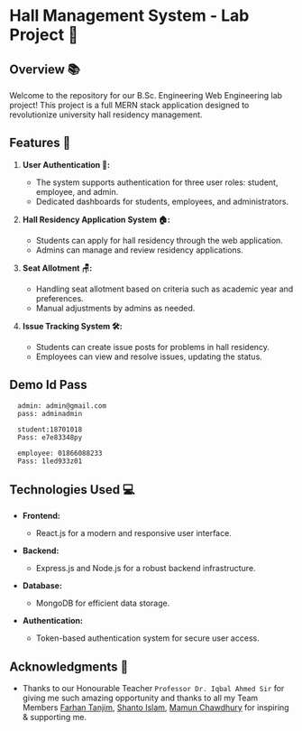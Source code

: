 



# Hall Management System - Lab Project 🚀

## Overview 📚

Welcome to the repository for our B.Sc. Engineering Web Engineering lab project! This project is a full MERN stack application designed to revolutionize university hall residency management.

## Features 🌟

1. **User Authentication 🔐:**
   - The system supports authentication for three user roles: student, employee, and admin.
   - Dedicated dashboards for students, employees, and administrators.

2. **Hall Residency Application System 🏠:**
   - Students can apply for hall residency through the web application.
   - Admins can manage and review residency applications.

3. **Seat Allotment 🪑:**
   - Handling seat allotment based on criteria such as academic year and preferences.
   - Manual adjustments by admins as needed.

4. **Issue Tracking System 🛠️:**
   - Students can create issue posts for problems in hall residency.
   - Employees can view and resolve issues, updating the status.

## Demo Id Pass
```
  admin: admin@gmail.com
  pass: adminadmin

  student:18701018
  Pass: e7e83348py

  employee: 01866088233
  Pass: 1led933z01
```


## Technologies Used 💻

- **Frontend:**
  - React.js for a modern and responsive user interface.

- **Backend:**
  - Express.js and Node.js for a robust backend infrastructure.

- **Database:**
  - MongoDB for efficient data storage.

- **Authentication:**
  - Token-based authentication system for secure user access.



## Acknowledgments 🙌

- Thanks to our Honourable Teacher `Professor Dr. Iqbal Ahmed Sir` for giving me such amazing opportunity and thanks to all my Team Members  [Farhan Tanjim](https://github.com/Farhan-Tanjim), [Shanto Islam](https://github.com/Shanto93), [Mamun Chawdhury](https://github.com/Tahsinmamun) for inspiring & supporting me.
